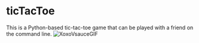 # ticTacToe
This is a Python-based tic-tac-toe game that can be played with a friend on the command line. ![XoxoVsauceGIF](https://github.com/GoSEHawks/ticTacToe/assets/45705923/8e9a31cf-19d2-4f17-bf64-18d16c277eeb)
